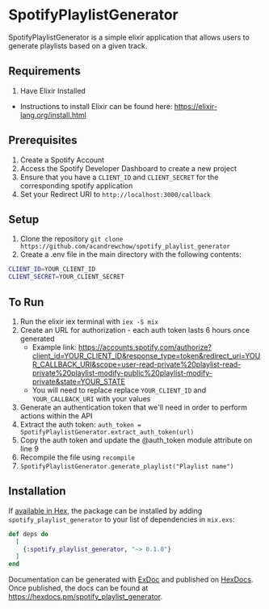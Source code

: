 # SpotifyPlaylistGenerator

SpotifyPlaylistGenerator is a simple elixir application that allows users to generate playlists based on a given track. 


## Requirements
1. Have Elixir Installed
  - Instructions to install Elixir can be found here: https://elixir-lang.org/install.html


## Prerequisites
1. Create a Spotify Account
2. Access the Spotify Developer Dashboard to create a new project
3. Ensure that you have a `CLIENT_ID` and `CLIENT_SECRET` for the corresponding spotify application
4. Set your Redirect URI to `http://localhost:3000/callback`

## Setup
1. Clone the repository `git clone https://github.com/acandrewchow/spotify_playlist_generator`
2. Create a .env file in the main directory with the following contents:
  ``` bash
  CLIENT_ID=YOUR_CLIENT_ID
  CLIENT_SECRET=YOUR_CLIENT_SECRET
  ```

 
## To Run

1. Run the elixir iex terminal with `iex -S mix`
2. Create an URL for authorization - each auth token lasts 6 hours once generated
    - Example link: https://accounts.spotify.com/authorize?client_id=YOUR_CLIENT_ID&response_type=token&redirect_uri=YOUR_CALLBACK_URI&scope=user-read-private%20playlist-read-private%20playlist-modify-public%20playlist-modify-private&state=YOUR_STATE
    - You will need to replace replace `YOUR_CLIENT_ID` and `YOUR_CALLBACK_URI` with your values 
3. Generate an authentication token that we'll need in order to perform actions within the API
4. Extract the auth token: `auth_token = SpotifyPlaylistGenerator.extract_auth_token(url)`
6. Copy the auth token and update the @auth_token module attribute on line 9
7. Recompile the file using `recompile`
8. `SpotifyPlaylistGenerator.generate_playlist("Playlist name")`

## Installation

If [available in Hex](https://hex.pm/docs/publish), the package can be installed
by adding `spotify_playlist_generator` to your list of dependencies in `mix.exs`:

```elixir
def deps do
  [
    {:spotify_playlist_generator, "~> 0.1.0"}
  ]
end
```

Documentation can be generated with [ExDoc](https://github.com/elixir-lang/ex_doc)
and published on [HexDocs](https://hexdocs.pm). Once published, the docs can
be found at <https://hexdocs.pm/spotify_playlist_generator>.

